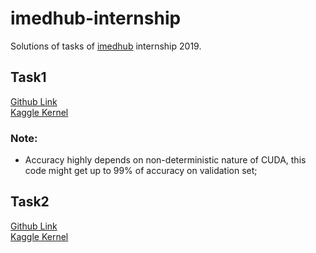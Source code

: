 # imedhub-internship

Solutions of tasks of [imedhub](https://imedhub.org/) internship 2019.

## Task1
[Github Link]()  
[Kaggle Kernel](https://www.kaggle.com/yelmurat/imedhub-task1)

### Note:
- Accuracy highly depends on non-deterministic nature of CUDA, this code might get up to 99% of accuracy on validation set;

## Task2
[Github Link]()  
[Kaggle Kernel](https://www.kaggle.com/yelmurat/imedhub-task2)
